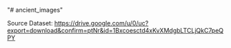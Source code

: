 "# ancient_images" 

Source Dataset: https://drive.google.com/u/0/uc?export=download&confirm=ptNr&id=1Bxcoesctd4xKvXMdgbLTCLjQkC7peQPY